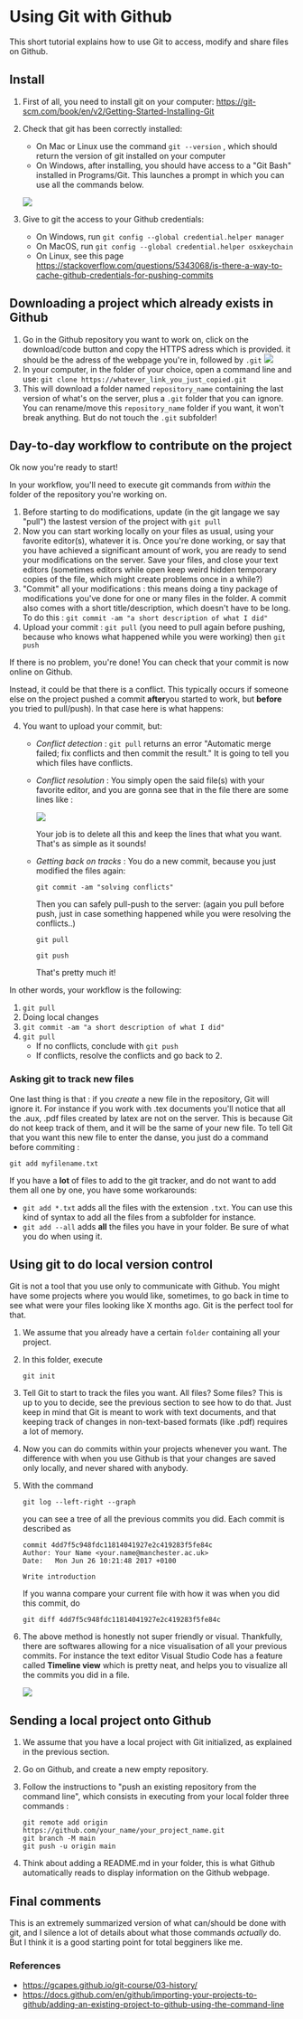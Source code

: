 # Using Git with Github

This short tutorial explains how to use Git to access, modify and share files on Github.

## Install

1. First of all, you need to install git on your computer: https://git-scm.com/book/en/v2/Getting-Started-Installing-Git

2. Check that git has been correctly installed: 

   - On Mac or Linux use the command `git --version` , which should return the version of git installed on your computer
   - On Windows, after installing, you should have access to a "Git Bash" installed in Programs/Git. This launches a prompt in which you can use all the commands below.

   ![](images/git_version.png)

3. Give to git the access to your Github credentials:

   - On Windows, run `git config --global credential.helper manager`
   - On MacOS, run `git config --global credential.helper osxkeychain`
   - On Linux, see this page https://stackoverflow.com/questions/5343068/is-there-a-way-to-cache-github-credentials-for-pushing-commits

   

## Downloading a project which already exists in Github

1. Go in the Github repository you want to work on, click on the download/code button and copy the HTTPS adress which is provided. it should be the adress of the webpage you're in, followed by   `.git`
   ![](images/git_copy.png)
2. In your computer, in the folder of your choice, open a command line and use: `git clone https://whatever_link_you_just_copied.git`
3. This  will download a folder named `repository_name`  containing the last version of what's on the server, plus a `.git` folder that you can ignore. You can rename/move this `repository_name` folder if you want, it won't break anything. But do not touch the `.git`  subfolder!



## Day-to-day workflow to contribute on the project

Ok now you're ready to start!

In your workflow, you'll need to execute git commands from *within* the folder of the repository you're working on.

1. Before starting to do modifications, update (in the git langage we say "pull") the lastest version of the project with `git pull`
2. Now you can start working locally on your files as usual, using your favorite editor(s),  whatever it is. Once you're done working, or say that you have achieved a significant amount of work, you are ready to send your modifications on the server. Save your files,  and close your text editors  (sometimes editors while open keep weird hidden temporary copies of the file, which might create problems once in a while?)
3. "Commit" all your modifications : this means doing a tiny package of modifications you've done for one or many files in the folder. A commit also comes with a short  title/description, which doesn't have to be long. To do this : `git commit -am "a short description of what I did"`
4. Upload your commit : `git pull` (you need to pull again before pushing, because who knows what happened while you were working) then `git push`



If there is no problem, you're done! You can check that your commit is now online on Github.

Instead, it could be that there is a conflict. This typically occurs if someone else on the project pushed a commit **after**you started to work, but **before** you tried to pull/push). In that case here is what happens:

4. You want to upload your commit, but:
   - *Conflict detection* :  `git pull` returns an error "Automatic merge failed; fix conflicts and then commit the result." It is going to tell you which files have conflicts. 
   - *Conflict resolution* : You simply open the said file(s) with your favorite editor, and you are gonna see that in the file there are some lines like :

      ![](images/git_merge.png)

      Your job is to delete all this and keep the lines that what you want. That's as simple as it sounds!
   
   - *Getting back on tracks* : You do a new commit, because you just modified the files again:

      `git commit -am "solving conflicts" `


      Then you can  safely pull-push to the server: (again you pull before push, just in  case something happened while you were resolving the conflicts..)

      `git pull`

      `git push`

      That's pretty much it!

In other words, your workflow is the following:

1. `git pull`
2. Doing local changes
3. `git commit -am "a short description of what I did"`
4. `git pull`
   - If no conflicts, conclude with `git push`
   - If conflicts, resolve the conflicts and go back to 2.

### Asking git to track new files

One last thing is that : if you *create* a new file in the repository,  Git will ignore it. 
For instance if you work with .tex documents you'll notice that all the .aux, .pdf files created by latex are not on the server. This is because Git do not keep track of them, and it will be the same of your new file. To tell Git that you want this new file to enter the danse, you just do a  command before commiting :

`git add myfilename.txt`

If you have a **lot** of files to add to the git tracker, and do not want to add them all one by one, you have some workarounds:

- `git add *.txt` adds all the files with the extension `.txt`. You can use this kind of syntax to add all the files from a subfolder for instance.
- `git add --all` adds **all** the files you have in your folder. Be sure of what you do when using it.


## Using git to do local version control

Git is not a tool that you use only to communicate with Github. You might have some projects where you would like, sometimes, to go back in time to see what were your files looking like X months ago. Git is the perfect tool for that.

   1. We assume that you already have a certain `folder` containing all your project.
   2. In this folder, execute

      `git init`

   3. Tell Git to start to track the files you want. All files? Some files? This is up to you to decide, see the previous section to see how to do that. Just keep in mind that Git is meant to work with text documents, and that keeping track of changes in non-text-based formats (like .pdf) requires a lot of memory.

   4. Now you can do commits within your projects whenever you want. The difference with when you use Github is that your changes are saved only locally, and never shared with anybody.

   5. With the command

      `git log --left-right --graph`

      you can see a tree of all the previous commits you did. Each commit is described as

      ```
      commit 4dd7f5c948fdc11814041927e2c419283f5fe84c
      Author: Your Name <your.name@manchester.ac.uk>
      Date:   Mon Jun 26 10:21:48 2017 +0100

      Write introduction
      ```

      If you wanna compare your current file with how it was when you did this commit, do

      `git diff 4dd7f5c948fdc11814041927e2c419283f5fe84c`

   6. The above method is honestly not super friendly or visual. Thankfully, there are softwares allowing for a nice visualisation of all your previous commits. For instance the text editor Visual Studio Code has a feature called **Timeline view** which is pretty neat, and helps you to visualize all the commits you did in a file.
   
      ![](images/git_timeline.gif)


## Sending a local project onto Github

   1. We assume that you have a local project with Git initialized, as explained in the previous section.

   2. Go on Github, and create a new empty repository.

   3. Follow the instructions to "push an existing repository from the command line", which consists in executing from your local folder three commands :

      ```
      git remote add origin https://github.com/your_name/your_project_name.git
      git branch -M main
      git push -u origin main
      ```

   4. Think about adding a README.md in your folder, this is what Github automatically reads to display information on the Github webpage.


## Final comments

This is an extremely summarized version of what can/should be done with git, and I silence a lot of details about what those commands *actually* do. But I think it is a good starting point for total begginers like me.




### References

- https://gcapes.github.io/git-course/03-history/
- https://docs.github.com/en/github/importing-your-projects-to-github/adding-an-existing-project-to-github-using-the-command-line


